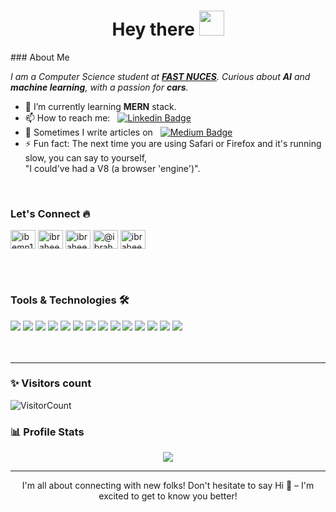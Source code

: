 <h1 align="center">Hey there <img src="https://media.giphy.com/media/hvRJCLFzcasrR4ia7z/giphy.gif" width="40"></h1>
### About Me  
<p>
  <em>
    I am a Computer Science student at <a href="https://www.nu.edu.pk/"> <b>FAST NUCES</b></a>.  
    Curious about <b>AI</b> and <b>machine learning</b>, with a passion for <b>cars</b>.
  </em>  
</p>

- 🌱 I’m currently learning <b>MERN</b> stack.
- 📫 How to reach me: &nbsp; [![Linkedin Badge](https://img.shields.io/badge/-ibraheemn13-blue?style=flat&logo=Linkedin&logoColor=white)](https://www.linkedin.com/in/ibraheemn13)
- 📝 Sometimes I write articles on &nbsp; [![Medium Badge](https://img.shields.io/badge/-ibraheemn13-000000.svg?style=for-the-badge&logo=Medium&logoColor=white)](https://medium.com/@ibraheemn13)
- ⚡ Fun fact: The next time you are using Safari or Firefox and it's running slow, you can say to yourself,<br>"I could've had a V8 (a browser 'engine')". 

<br>

### Let's Connect 🔥
<p align="left">
<a href="https://twitter.com/ibemn13" target="blank"><img align="center" src="https://raw.githubusercontent.com/rahuldkjain/github-profile-readme-generator/master/src/images/icons/Social/twitter.svg" alt="ibemn13" height="30" width="40" /></a>
<a href="https://linkedin.com/in/ibraheemn13" target="blank"><img align="center" src="https://raw.githubusercontent.com/rahuldkjain/github-profile-readme-generator/master/src/images/icons/Social/linked-in-alt.svg" alt="ibraheemn13" height="30" width="40" /></a>
<a href="https://instagram.com/ibraheemn13" target="blank"><img align="center" src="https://raw.githubusercontent.com/rahuldkjain/github-profile-readme-generator/master/src/images/icons/Social/instagram.svg" alt="ibraheemn13" height="30" width="40" /></a>
<a href="https://medium.com/@ibraheemn13" target="blank"><img align="center" src="https://raw.githubusercontent.com/rahuldkjain/github-profile-readme-generator/master/src/images/icons/Social/medium.svg" alt="@ibraheemn13" height="30" width="40" /></a>
<a href="https://www.leetcode.com/ibraheemn13" target="blank"><img align="center" src="https://raw.githubusercontent.com/rahuldkjain/github-profile-readme-generator/master/src/images/icons/Social/leet-code.svg" alt="ibraheemn13" height="30" width="40" /></a>
</p>
<br><br>

### Tools & Technologies 🛠

<div>
<img src="https://img.shields.io/badge/C%2B%2B-00599C?style=for-the-badge&logo=c%2B%2B&logoColor=white" />
<img src="https://img.shields.io/badge/Python-3776AB.svg?style=for-the-badge&logo=Python&logoColor=white">
<img src="https://img.shields.io/badge/JavaScript-F7DF1E?style=for-the-badge&logo=javascript&logoColor=white" />
<img src="https://img.shields.io/badge/Matplotlib-%23ffffff.svg?style=for-the-badge&logo=Matplotlib&logoColor=black" />
<img src="https://img.shields.io/badge/scikit--learn-%23F7931E.svg?style=for-the-badge&logo=scikit-learn&logoColor=white" />
<img src="https://img.shields.io/badge/Node.js-339933.svg?style=for-the-badge&logo=nodedotjs&logoColor=white">
<img src="https://img.shields.io/badge/r-%23276DC3.svg?style=for-the-badge&logo=r&logoColor=white" />
<img src="https://img.shields.io/badge/MongoDB-%234ea94b.svg?style=for-the-badge&logo=mongodb&logoColor=white" />
<img src="https://img.shields.io/badge/Git-F05032?style=for-the-badge&logo=git&logoColor=white" />
<img src="https://img.shields.io/badge/jira-%230A0FFF.svg?style=for-the-badge&logo=jira&logoColor=white" />
<img src="https://img.shields.io/badge/Ubuntu-E95420?style=for-the-badge&logo=ubuntu&logoColor=white" />
<img src="https://img.shields.io/badge/Adobe%20Illustrator-FF9A00.svg?style=for-the-badge&logo=Adobe-Illustrator&logoColor=white">
<img src="https://img.shields.io/badge/Adobe_Photoshop-00aeff?style=for-the-badge&logo=Adobe%20photoshop&logoColor=white"/>
<img src="https://img.shields.io/badge/Figma-F24E1E.svg?style=for-the-badge&logo=Figma&logoColor=white">
</div>
<br><br>


-----------------------------------------------------------------------------------------------------------------------------------------------------------------------
### ✨ Visitors count

![VisitorCount](https://profile-counter.glitch.me/{ibraheemn13}/count.svg)

### 📊 Profile Stats
<div align="center">
<img align="center"  src="https://github-readme-stats.vercel.app/api/top-langs/?username=ibraheemn13&theme=dark&layout=compact&langs_count=20&hide_title=true"/>
</div>

-----------------------------------------------------------------------------------------------------------------------------------------------------------------------
<p align="center">I'm all about connecting with new folks! Don't hesitate to say Hi 👋 – I'm excited to get to know you better!</p>
  

